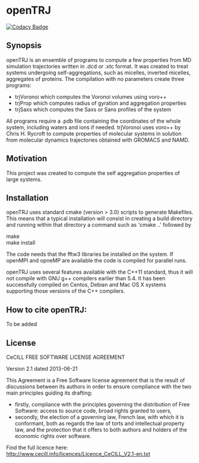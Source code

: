 # openTRJ

[![Codacy Badge](https://api.codacy.com/project/badge/Grade/a2d6bcff43164c28b7f8c147334b4065)](https://app.codacy.com/app/octupole/openTRJ?utm_source=github.com&utm_medium=referral&utm_content=octupole/openTRJ&utm_campaign=badger)

## Synopsis

openTRJ is an ensemble of programs to compute a few properties from MD simulation trajectories written in .dcd or .xtc format. It was created 
to treat systems undergoing self-aggregations, such as micelles, inverted micelles, aggregates of proteins. The compilation with no parameters 
create three programs:
* trjVoronoi which computes the Voronoi volumes using voro++
* trjProp    which computes radius of gyration and aggregation properties
* trjSaxs    which computes the Saxs or Sans profiles of the system

All programs require a .pdb file containing the coordinates of the whole system, including waters and ions if needed. trjVoronoi uses voro++ 
by Chris H. Rycroft to compute properties of molecular systems in solution from molecular dynamics trajectories 
obtained with GROMACS and NAMD. 

## Motivation

This project was created to compute the self aggregation properties of large systems.

## Installation

openTRJ uses standard cmake (version > 3.0) scripts to generate Makefiles. This means that a typical installation will consist in creating a build directory and running within
that directory a command such as 'cmake ..' followed by <br/>

make<br />
make install<br />

The code needs that the fftw3 libraries be installed on the system. If openMPI and opneMP are available the code is compiled for parallel runs.

openTRJ uses several features available with the C++11 standard, thus it will not compile with GNU g++ compilers earlier 
than 5.4. It has been successfully compiled on Centos, Debian and 
Mac OS X systems supporting those versions of the C++ compilers.

## How to cite openTRJ: 

To be added

## License

  CeCILL FREE SOFTWARE LICENSE AGREEMENT

Version 2.1 dated 2013-06-21


This Agreement is a Free Software license agreement that is the result
of discussions between its authors in order to ensure compliance with
the two main principles guiding its drafting:

  * firstly, compliance with the principles governing the distribution
    of Free Software: access to source code, broad rights granted to users,
  * secondly, the election of a governing law, French law, with which it
    is conformant, both as regards the law of torts and intellectual
    property law, and the protection that it offers to both authors and
    holders of the economic rights over software.

Find the full licence here: http://www.cecill.info/licences/Licence_CeCILL_V2.1-en.txt
